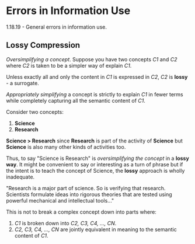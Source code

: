 # Errors in Information Use

1.18.19 - General errors in information use.

## Lossy Compression

*Oversimplifying a concept*. Suppose you have two concepts *C1* and *C2* where *C2* is taken to be a simpler way of explain *C1*.

Unless exactly all and only the content in *C1* is expressed in *C2*, *C2* is **lossy** - a surrogate.

*Appropriately simplifying* a concept is strictly to explain *C1* in fewer terms while completely capturing all the semantic content of *C1*.

Consider two concepts:

1. **Science**
1. **Research**

**Science > Research** since **Research** is part of the activity of **Science** but **Science** is also many other kinds of activities too.

Thus, to say "Science is Research" is *oversimplifying the concept* in a **lossy way**. It might be convenient to say or interesting as a turn of phrase but if the intent is to teach the concept of Science, the **lossy** approach is wholly inadequate.

"Research is a major part of science. So is verifying that research. Scientists formulate ideas into rigorous theories that are tested using powerful mechanical and intellectual tools..."

This is not to break a complex concept down into parts where:

1. *C1* is broken down into *C2, C3, C4, ..., CN*.
1. *C2, C3, C4, ..., CN* are jointly equivalent in meaning to the semantic content of *C1*.